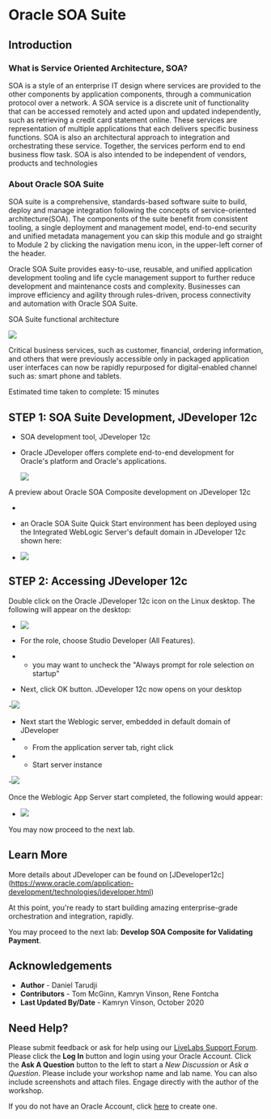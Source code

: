 # Oracle SOA Suite

## Introduction

### What is Service Oriented Architecture, SOA?
SOA is a style of an enterprise IT design where services are provided to the other components by application components, through a communication protocol over a network. A SOA service is a discrete unit of functionality that can be accessed remotely and acted upon and updated independently, such as retrieving a credit card statement online. These services are representation of multiple applications that each delivers specific business functions. SOA is also an architectural approach to integration and orchestrating these service. Together, the services perform end to end business flow task. SOA is also intended to be independent of vendors, products and technologies

### About Oracle SOA Suite
SOA suite is a comprehensive, standards-based software suite to build, deploy and manage integration following the concepts of service-oriented architecture(SOA). The components of the suite benefit from consistent tooling, a single deployment and management model, end-to-end security and unified metadata management you can skip this module and go straight to Module 2 by clicking the navigation menu icon, in the upper-left corner of the header.

Oracle SOA Suite provides easy-to-use, reusable, and unified application development tooling and life cycle management support to further reduce development and maintenance costs and complexity. Businesses can improve efficiency and agility through rules-driven, process connectivity and automation with Oracle SOA Suite.

SOA Suite functional architecture

  ![](./images/soa-architecture.png)

Critical business services, such as customer, financial, ordering information, and others that were previously accessible only in packaged application user interfaces can now be rapidly repurposed for digital-enabled channel such as: smart phone and tablets.

Estimated time taken to complete: 15 minutes

## STEP 1: SOA Suite Development, JDeveloper 12c

- SOA development tool, JDeveloper 12c

- Oracle JDeveloper offers complete end-to-end development for Oracle's platform and Oracle's applications. 

  ![](./images/jdev-lifecycle.png)

A preview about Oracle SOA Composite development on JDeveloper 12c

- [](youtube:cCWpGUL7jYA)

-  an Oracle SOA Suite Quick Start environment has been deployed using the Integrated WebLogic Server's default domain in JDeveloper 12c shown here:
-  ![](./images/jdev-on-desktop.png)


## STEP 2: Accessing JDeveloper 12c

Double click on the Oracle JDeveloper 12c icon on the Linux desktop. The following will appear on the desktop:

- ![](./images/jdev-role-selection.png)

- For the role, choose Studio Developer (All Features).
- - you may want to uncheck the "Always prompt for role selection on startup"
- Next, click OK button. JDeveloper 12c now opens on your desktop

-![](./images/jdev-ide-open.png)

- Next start the Weblogic server, embedded in default domain of JDeveloper
- - From the application server tab, right click
- - Start server instance

-![](./images/start-jdev-weblogic.png)

Once the Weblogic App Server start completed, the following would appear:

- ![](./images/jdev-weblogic-started.png)

You may now proceed to the next lab.

<!-- comment out paragraph
### Prerequisites

* An Oracle Free Tier, Always Free, Paid or LiveLabs Cloud Account


 **STEP**: SOA Deployment on Oracle Cloud

1. From within your Oracle Cloud environment, you can create an instance of Oracle SOA suite.

    From the Cloud Dashboard, select the navigation menu icon in the upper left-hand corner and then select **Marketplace -> Applications**.

    ![](./images/click-marketplace.png)

2. Click **Search for SOA**.

    ![](./images/choose-soa-cloud-options.png)

3. Select the **appropriate** option, enter **based on license type or subscription** that you may already have
    * SOA suite BYOL
    * SOA suite with B2B EDI platform
    * SOA suite with OCI as consumption

4. After clicking **SOA suite BYOL**, you will be redirected to the SOA Details page for provisioning new instance. 

    Continue when the status changes from:

    ![](./images/click-soa-byol-compartment.png)

-->

## Learn More

More details about JDeveloper can be found on [JDeveloper12c] (https://www.oracle.com/application-development/technologies/jdeveloper.html)

At this point, you're ready to start building amazing enterprise-grade orchestration and integration, rapidly. 

You may proceed to the next lab: **Develop SOA Composite for Validating Payment**.

## Acknowledgements
* **Author** - Daniel Tarudji
* **Contributors** - Tom McGinn, Kamryn Vinson, Rene Fontcha
* **Last Updated By/Date** - Kamryn Vinson, October 2020

## Need Help?
Please submit feedback or ask for help using our [LiveLabs Support Forum](https://community.oracle.com/tech/developers/categories/livelabsdiscussions). Please click the **Log In** button and login using your Oracle Account. Click the **Ask A Question** button to the left to start a *New Discussion* or *Ask a Question*.  Please include your workshop name and lab name.  You can also include screenshots and attach files.  Engage directly with the author of the workshop.

If you do not have an Oracle Account, click [here](https://profile.oracle.com/myprofile/account/create-account.jspx) to create one.